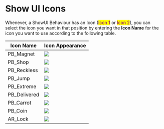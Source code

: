 # Show UI Icons

Whenever, a ShowUI Behaviour has an Icon (<mark style="color:purple;">Icon 1</mark> or <mark style="color:purple;">Icon 2</mark>), you can select the icon you want in that position by  entering the **Icon Name** for the icon you want to use according to the following table.&#x20;

| Icon Name     | Icon Appearance                                                               |
| ------------- | ----------------------------------------------------------------------------- |
| PB\_Magnet    | ![](<../../../../../.gitbook/assets/Screenshot 2024-02-07 at 8.17.46 PM.png>) |
| PB\_Shop      | ![](<../../../../../.gitbook/assets/Screenshot 2024-02-07 at 8.17.49 PM.png>) |
| PB\_Reckless  | ![](<../../../../../.gitbook/assets/Screenshot 2024-02-07 at 8.17.47 PM.png>) |
| PB\_Jump      | ![](<../../../../../.gitbook/assets/Screenshot 2024-02-07 at 8.17.44 PM.png>) |
| PB\_Extreme   | ![](<../../../../../.gitbook/assets/Screenshot 2024-02-07 at 8.17.42 PM.png>) |
| PB\_Delivered | ![](<../../../../../.gitbook/assets/Screenshot 2024-02-07 at 8.17.40 PM.png>) |
| PB\_Carrot    | ![](<../../../../../.gitbook/assets/Screenshot 2024-02-07 at 8.17.36 PM.png>) |
| PB\_Coin      | ![](<../../../../../.gitbook/assets/Screenshot 2024-02-07 at 8.17.38 PM.png>) |
| AR\_Lock      | ![](<../../../../../.gitbook/assets/Screenshot 2024-02-12 at 7.08.08 PM.png>) |
